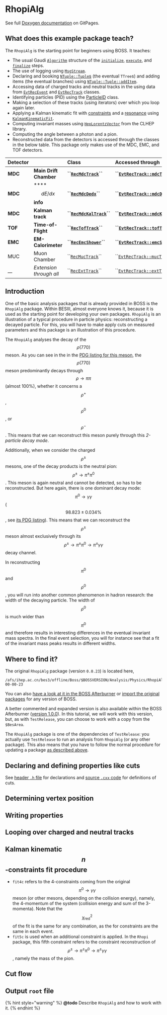 # RhopiAlg

See full [Doxygen documentation](https://redeboer.github.io/BOSS_Afterburner/classRhopiAlg.html) on GitPages.

## What does this example package teach?

The `RhopiAlg` is the starting point for beginners using BOSS. It teaches:

* The usual Gaudi [`Algorithm`](https://dayabay.bnl.gov/dox/GaudiKernel/html/classAlgorithm.html) structure of the [`initialize`](https://dayabay.bnl.gov/dox/GaudiKernel/html/classAlgorithm.html#ab889608fa1b738d0dbfef7751e8598ae), [`execute`](https://dayabay.bnl.gov/dox/GaudiKernel/html/classIAlgorithm.html#a751b04dd35a3877d8799fcd07d0a6892), and [`finalize`](https://dayabay.bnl.gov/dox/GaudiKernel/html/classAlgorithm.html#a9ffbd123ceb6c35e7c0344428d911fdc) steps.
* The use of logging using [`MsgStream`](https://dayabay.bnl.gov/dox/GaudiKernel/html/classMsgStream.html).
* Declaring and booking [`NTuple::Tuple`s](https://dayabay.bnl.gov/dox/GaudiKernel/html/classNTuple_1_1Tuple.html) \(the eventual `TTree`s\) and adding items \(the eventual branches\) using [`NTuple::Tuple::addItem`](https://dayabay.bnl.gov/dox/GaudiKernel/html/classNTuple_1_1Tuple.html#a78033967fbd89f7f18e7d6d7d43f41ac).
* Accessing data of charged tracks and neutral tracks in the using data from [`EvtRecEvent`](http://bes3.to.infn.it/Boss/7.0.2/html/classEvtRecEvent.html) and [`EvtRecTrack`](http://bes3.to.infn.it/Boss/7.0.2/html/classEvtRecTrack.html) classes.
* Identifying particles \(PID\) using the [ParticleID](http://bes3.to.infn.it/Boss/7.0.2/html/classParticleID.html) class.
* Making a selection of these tracks \(using iterators\) over which you loop again later.
* Applying a Kalman kinematic fit with [constraints](http://bes3.to.infn.it/Boss/7.0.2/html/classTrackPool.html#5ecaf22a24d60b2979d0ccd3b0c1df10) and a [resonance](http://bes3.to.infn.it/Boss/7.0.2/html/classKalmanKinematicFit.html#1163bb8ab7e0ebc53c81b2a4d840ebb0) using [`KalmanKinematicFit`](http://bes3.to.infn.it/Boss/7.0.2/html/classKalmanKinematicFit.html).
* Computing invariant masses using [`HepLorentzVector`](https://www-zeuthen.desy.de/geant4/clhep-2.0.4.3/classCLHEP_1_1HepLorentzVector.html) from the CLHEP library.
* Computing the angle between a photon and a pion.
* Reconstructed data from the detectors is accessed through the classes in the below table. This package only makes use of the MDC, EMC, and TOF detectors.

| Detector |  | Class | Accessed through |
| :--- | :--- | :--- | :--- |
| **MDC** | **Main Drift Chamber** | **\`\`**[**`RecMdcTrack`**](http://bes3.to.infn.it/Boss/7.0.2/html/classRecMdcTrack.html)**\`\`** | **\`\`**[**`EvtRecTrack::mdcTrack`**](http://bes3.to.infn.it/Boss/7.0.2/html/classEvtRecTrack.html#b20b980cd2f97e76870d85310f3701a9)**\`\`** |
| **MDC** | \*\*\*\*$$dE/dx$$ **info** | **\`\`**[**`RecMdcDedx`**](http://bes3.to.infn.it/Boss/7.0.2/html/classRecMdcDedx.html)**\`\`** | **\`\`**[**`EvtRecTrack::mdcDedx`**](http://bes3.to.infn.it/Boss/7.0.2/html/classEvtRecTrack.html#946473c9e8d949a44e1254f70014ce6e)**\`\`** |
| **MDC** | **Kalman track** | **\`\`**[**`RecMdcKalTrack`**](http://bes3.to.infn.it/Boss/7.0.2/html/classRecMdcKalTrack.html)**\`\`** | **\`\`**[**`EvtRecTrack::mdcKalTrack`**](http://bes3.to.infn.it/Boss/7.0.2/html/classEvtRecTrack.html#b992dd00fcd938cf17b4a6090ca16a81)**\`\`** |
| **TOF** | **Time-of-Flight** | **\`\`**[**`RecTofTrack`**](http://bes3.to.infn.it/Boss/7.0.2/html/classRecTofTrack.html)**\`\`** | **\`\`**[**`EvtRecTrack::tofTrack`**](http://bes3.to.infn.it/Boss/7.0.2/html/classEvtRecTrack.html#2c997882dd8ad532f01f0a10f93de2a0)**\`\`** |
| **EMC** | **EM-Calorimeter** | **\`\`**[**`RecEmcShower`**](http://bes3.to.infn.it/Boss/7.0.2/html/classRecEmcShower.html)**\`\`** | **\`\`**[**`EvtRecTrack::emcShower`**](http://bes3.to.infn.it/Boss/7.0.2/html/classEvtRecTrack.html#ac7a7d3cc71a349c2e9de6cf19865ecf)**\`\`** |
| MUC | Muon Chamber | \`\`[`RecMucTrack`](http://bes3.to.infn.it/Boss/7.0.2/html/classRecMucTrack.html)\`\` | \`\`[`EvtRecTrack::mucTrack`](http://bes3.to.infn.it/Boss/7.0.2/html/classEvtRecTrack.html#a3a8ae89c68adcec20ac3fb7248a1b31)\`\` |
| \_\_ | _Extension through all_ | \`\`[`RecExtTrack`](http://bes3.to.infn.it/Boss/7.0.2/html/classRecExtTrack.html)\`\` | \`\`[`EvtRecTrack::extTrack`](http://bes3.to.infn.it/Boss/7.0.2/html/classEvtRecTrack.html#3fd94beab03bbde9f056f832b106868a)\`\` |

## Introduction

One of the basic analysis packages that is already provided in BOSS is the `RhopiAlg` package. Within BESIII, almost everyone knows it, because it is used as the starting point for developing your own packages. `RhopiAlg` is an illustration of a typical procedure in particle physics: reconstructing a decayed particle. For this, you will have to make apply cuts on measured parameters and this package is an illustration of this procedure.

The `RhopiAlg` analyses the decay of the $$\rho(770)$$ meson. As you can see in the in the [PDG listing for this meson](http://pdg.lbl.gov/2018/listings/rpp2018-list-rho-770.pdf), the $$\rho(770)$$ meson predominantly decays through $$\rho\rightarrow\pi\pi$$ \(almost 100%\), whether it concerns a $$\rho^+$$ , $$\rho^0$$ , or $$\rho^-$$. This means that we can reconstruct this meson purely through this _2-particle decay mode_.

Additionally, when we consider the charged $$\rho^\pm$$ mesons, one of the decay products is the neutral pion: $$\rho^\pm \rightarrow \pi^\pm\pi^0$$. This meson is again neutral and cannot be detected, so has to be reconstructed. But here again, there is one dominant decay mode: $$\pi^0 \rightarrow \gamma\gamma$$ \($$98.823 \pm 0.034 \%$$, see [its PDG listing](http://pdg.lbl.gov/2018/listings/rpp2018-list-pi-zero.pdf)\). This means that we can reconstruct the $$\rho^\pm$$ meson almost exclusively through its $$\rho^\pm \rightarrow \pi^\pm\pi^0 \rightarrow \pi^\pm\gamma\gamma$$ decay channel.

In reconstructing $$\pi^0$$ and $$\rho^0$$, you will run into another common phenomenon in hadron research: the width of the decaying particle. The width of $$\rho^0$$ is much wider than $$\pi^0$$ and therefore results in interesting differences in the eventual invariant mass spectra. In the final event selection, you will for instance see that a fit of the invariant mass peaks results in different widths.

## Where to find it?

The original `RhopiAlg` package \(version `0.0.23`\) is located here,

```text
/afs/ihep.ac.cn/bes3/offline/Boss/$BOSSVERSION/Analysis/Physics/RhopiAlg/RhopiAlg-00-00-23
```

You can also [have a look at it in the BOSS Afterburner](https://github.com/redeboer/BOSS_Afterburner/tree/master/boss/workarea/Analysis/Physics/RhopiAlg/RhopiAlg-00-00-23) or [import the original packages](https://github.com/redeboer/BOSS_Afterburner/blob/master/boss/workarea/import_packages.sh) for any version of BOSS.

A better commented and expanded version is also available within the BOSS Afterburner \([version 1.0.0](https://github.com/redeboer/BOSS_Afterburner/tree/master/boss/workarea/Analysis/Physics/RhopiAlg/RhopiAlg-01-00-00)\). In this tutorial, we will work with this version, but, as with `TestRelease`, you can choose to work with a copy from the `$BesArea`.

The `RhopiAlg` package is one of the dependencies of `TestRelease`: you actually use `TestRelease` to run an analysis from `RhopiAlg` \(or any other package\). This also means that you have to follow the normal procedure for updating a package [as described above](../../getting-started/setup-package.md#updating-a-package).

## Declaring and defining properties like cuts

See [header `.h` file](https://github.com/redeboer/BOSS_Afterburner/blob/master/boss/workarea/Analysis/Physics/RhopiAlg/RhopiAlg-01-00-00/RhopiAlg/Rhopi.h) for declarations and [source `.cxx` code](https://github.com/redeboer/BOSS_Afterburner/blob/master/boss/workarea/Analysis/Physics/RhopiAlg/RhopiAlg-01-00-00/src/Rhopi.cxx) for definitions of cuts.

## Determining vertex position

## Writing properties

## Looping over charged and neutral tracks

## Kalman kinematic $$n$$-constraints fit procedure

* `fit4c` refers to the 4-constraints coming from the original $$\pi^0 \rightarrow \gamma\gamma$$ meson \(or other mesons, depending on the collision energy\), namely, the 4-momentum of the system \(collision energy and sum of the 3-momenta\). Note that the $$\chi^2_\text{red}$$ of the fit is the same for any combination, as the for constraints are the same in each event.
* `fit5c`  is used when an additional constraint is applied. In the `Rhopi` package, this fifth constraint refers to the constraint reconstruction of $$\rho^\pm \rightarrow \pi^\pm\pi^0 \rightarrow \pi^\pm\gamma\gamma$$, namely the mass of the pion.

## Cut flow

## Output `root` file

{% hint style="warning" %}
**@todo** Describe `RhopiAlg` and how to work with it.
{% endhint %}

